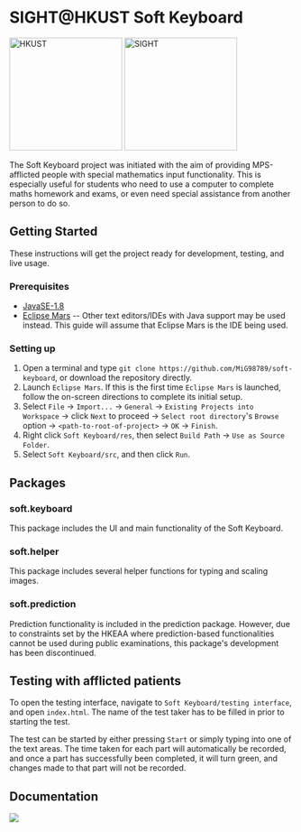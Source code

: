 # SIGHT@HKUST Soft Keyboard

<img src="https://upload.wikimedia.org/wikipedia/en/thumb/9/92/HKUST_Logo.svg/1280px-HKUST_Logo.svg.png" alt="HKUST" style="width: 200px;"/>
<img src="https://i.ytimg.com/vi/PHb-QNHsdcY/maxresdefault.jpg" alt="SIGHT" style="width: 200px;"/>


The Soft Keyboard project was initiated with the aim of providing MPS-afflicted people with special mathematics input functionality. This is especially useful for students who need to use a computer to complete maths homework and exams, or even need special assistance from another person to do so.

## Getting Started

These instructions will get the project ready for development, testing, and live usage.

### Prerequisites

* [JavaSE-1.8](http://www.oracle.com/technetwork/java/javase/downloads/jdk8-downloads-2133151.html)
* [Eclipse Mars](https://www.eclipse.org/mars/) -- Other text editors/IDEs with Java support may be used instead. This guide will assume that Eclipse Mars is the IDE being used.

### Setting up

1. Open a terminal and type `git clone https://github.com/MiG98789/soft-keyboard`, or download the repository directly.
2. Launch `Eclipse Mars`. If this is the first time `Eclipse Mars` is launched, follow the on-screen directions to complete its initial setup.
3. Select `File` -> `Import...` -> `General` -> `Existing Projects into Workspace` -> click `Next` to proceed -> `Select root directory`'s `Browse` option -> `<path-to-root-of-project>` -> `OK` -> `Finish`.
4. Right click `Soft Keyboard/res`, then select `Build Path` -> `Use as Source Folder`.
5. Select `Soft Keyboard/src`, and then click `Run`.

## Packages

### soft.keyboard

This package includes the UI and main functionality of the Soft Keyboard.

### soft.helper

This package includes several helper functions for typing and scaling images.

### soft.prediction
Prediction functionality is included in the prediction package. However, due to constraints set by the HKEAA where prediction-based functionalities cannot be used during public examinations, this package's development has been discontinued.

## Testing with afflicted patients

To open the testing interface, navigate to `Soft Keyboard/testing interface`, and open `index.html`. The name of the test taker has to be filled in prior to starting the test.

The test can be started by either pressing `Start` or simply typing into one of the text areas. The time taken for each part will automatically be recorded, and once a part has successfully been completed, it will turn green, and changes made to that part will not be recorded.

## Documentation
![](https://mig98789.github.io/soft-keyboard)
